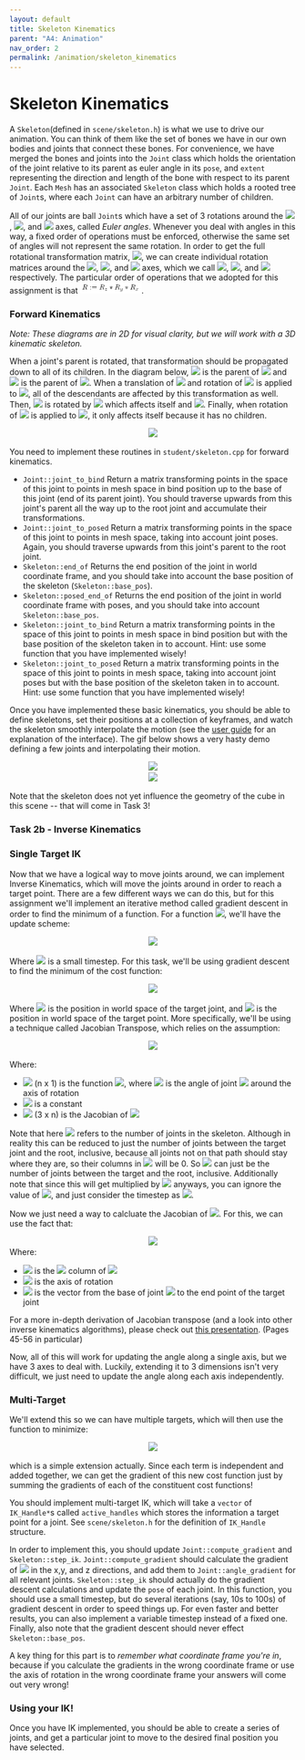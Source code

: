 ```yaml
---
layout: default
title: Skeleton Kinematics
parent: "A4: Animation"
nav_order: 2
permalink: /animation/skeleton_kinematics
---
```


# Skeleton Kinematics

A `Skeleton`(defined in `scene/skeleton.h`) is what we use to drive our animation. You can think of them like the set of bones we have in our own bodies and joints that connect these bones. For convenience, we have merged the bones and joints into the `Joint` class which holds the orientation of the joint relative to its parent as euler angle in its `pose`, and `extent` representing the direction and length of the bone with respect to its parent `Joint`. Each `Mesh` has an associated `Skeleton` class which holds a rooted tree of `Joint`s, where each `Joint` can have an arbitrary number of children.

All of our joints are ball `Joint`s which have a set of 3 rotations around the <img src="task2_media/0027.png" style="height:14px">, <img src="task2_media/0028.png" style="height: 16px">, and <img src="task2_media/0029.png" style="height: 16px"> axes, called _Euler angles_. Whenever you deal with angles in this way, a fixed order of operations must be enforced, otherwise the same set of angles will not represent the same rotation. In order to get the full rotational transformation matrix, <img src="task2_media/0030.png" style="height:16px">, we can create individual rotation matrices around the <img src="task2_media/0031.png" style="height:16px">, <img src="task2_media/0032.png" style="height:16px">, and <img src="task2_media/0033.png" style="height:16px"> axes, which we call <img src="task2_media/0034.png" style="height:20px">, <img src="task2_media/0035.png" style="height:20px">, and <img src="task2_media/0036.png" style="height:20px"> respectively. The particular order of operations that we adopted for this assignment is that <img src="task2_media/task2_rotations.PNG" style="height:20px">.

### Forward Kinematics

_Note: These diagrams are in 2D for visual clarity, but we will work with a 3D kinematic skeleton._

When a joint's parent is rotated, that transformation should be propagated down to all of its children. In the diagram below, <img src="task2_media/0038.png" style="height:18px"> is the parent of <img src="task2_media/0039.png" style="height:18px"> and <img src="task2_media/0040.png" style="height:18px"> is the parent of <img src="task2_media/0041.png" style="height:18px">. When a translation of <img src="task2_media/0042.png" style="height:18px"> and rotation of <img src="task2_media/0043.png" style="height:18px"> is applied to <img src="task2_media/0044.png" style="height:18px">, all of the descendants are affected by this transformation as well. Then, <img src="task2_media/0045.png" style="height:18px"> is rotated by <img src="task2_media/0046.png" style="height:18px"> which affects itself and <img src="task2_media/0047.png" style="height:18px">. Finally, when rotation of <img src="task2_media/0048.png" style="height:18px"> is applied to <img src="task2_media/0049.png" style="height:18px">, it only affects itself because it has no children.

<center><img src="task2_media/forward_kinematic_diagram.jpg" style="height:480px"></center>

You need to implement these routines in `student/skeleton.cpp` for forward kinematics.

*   `Joint::joint_to_bind`
    Return a matrix transforming points in the space of this joint
    to points in mesh space in bind position  up to the base of this joint (end of its parent joint). You should traverse upwards from this joint's parent all the way up to the root joint and accumulate their transformations.
*   `Joint::joint_to_posed`
    Return a matrix transforming points in the space of this joint to points in mesh space, taking into account joint poses. Again, you should traverse upwards from this joint's parent to the root joint.
*   `Skeleton::end_of`
    Returns the end position of the joint in world coordinate frame, and you should take into account the base position of the skeleton (`Skeleton::base_pos`).
*   `Skeleton::posed_end_of`
    Returns the end position of the joint in world coordinate frame with poses, and you should take into account `Skeleton::base_pos`.
*   `Skeleton::joint_to_bind`
    Return a matrix transforming points in the space of this joint
    to points in mesh space in bind position but with the base position of the skeleton taken in to account. Hint: use some function that you have implemented wisely!
*   `Skeleton::joint_to_posed`
    Return a matrix transforming points in the space of this joint to points in mesh space, taking into account joint poses but with the base position of the skeleton taken in to account. Hint: use some function that you have implemented wisely!

Once you have implemented these basic kinematics, you should be able to define skeletons, set their positions at a collection of keyframes, and watch the skeleton smoothly interpolate the motion (see the [user guide](../guide/animate.md) for an explanation of the interface). The gif below shows a very hasty demo defining a few joints and interpolating their motion.

<center><img src="task2_media/gif1.gif"></center>
<center><img src="task2_media/gif2.gif"></center>

Note that the skeleton does not yet influence the geometry of the cube in this scene -- that will come in Task 3!


### Task 2b - Inverse Kinematics

### Single Target IK

Now that we have a logical way to move joints around, we can implement Inverse Kinematics, which will move the joints around in order to reach a target point. There are a few different ways we can do this, but for this assignment we'll implement an iterative method called gradient descent in order to find the minimum of a function. For a function <img src="task2_media/0050.png" style="height:18px">, we'll have the update scheme:

<center><img src="task2_media/0051.png" style="height:26px"></center>

Where <img src="task2_media/0052.png" style="height:14px"> is a small timestep. For this task, we'll be using gradient descent to find the minimum of the cost function:

<center><img src="task2_media/0053.png" style="height:50px"></center>

Where <img src="task2_media/0054.png" style="height:24px"> is the position in world space of the target joint, and <img src="task2_media/0055.png" style="height:18px"> is the position in world space of the target point. More specifically, we'll be using a technique called Jacobian Transpose, which relies on the assumption:

<center><img src="task2_media/0056.png" style="height:30px"></center>

Where:

*   <img src="task2_media/0057.png" style="height:20px"> (n x 1) is the function <img src="task2_media/0058.png" style="height:22px">, where <img src="task2_media/0059.png" style="height:22px"> is the angle of joint <img src="task2_media/0060.png" style="height:18px"> around the axis of rotation
*   <img src="task2_media/0061.png" style="height:16px"> is a constant
*   <img src="task2_media/0062.png" style="height:22px"> (3 x n) is the Jacobian of <img src="task2_media/0063.png" style="height:18px">

Note that here <img src="task2_media/0064.png" style="height:14px"> refers to the number of joints in the skeleton. Although in reality this can be reduced to just the number of joints between the target joint and the root, inclusive, because all joints not on that path should stay where they are, so their columns in <img src="task2_media/0065.png" style="height:20px"> will be 0\. So <img src="task2_media/0066.png" style="height:14px"> can just be the number of joints between the target and the root, inclusive. Additionally note that since this will get multiplied by <img src="task2_media/0067.png" style="height:16px"> anyways, you can ignore the value of <img src="task2_media/0068.png" style="height:14px">, and just consider the timestep as <img src="task2_media/0069.png" style="height:16px">.

Now we just need a way to calcluate the Jacobian of <img src="task2_media/0070.png" style="height:16px">. For this, we can use the fact that:

<center><img src="task2_media/0071.png" style="height:34px"></center>
Where:

*   <img src="task2_media/0072.png" style="height:24px"> is the <img src="task2_media/0073.png" style="height:24px"> column of <img src="task2_media/0074.png" style="height:24px">
*   <img src="task2_media/0075.png" style="height:24px"> is the axis of rotation
*   <img src="task2_media/0076.png" style="height:24px"> is the vector from the base of joint <img src="task2_media/0077.png" style="height:24px"> to the end point of the target joint

For a more in-depth derivation of Jacobian transpose (and a look into other inverse kinematics algorithms), please check out [this presentation](https://web.archive.org/web/20190501035728/https://autorob.org/lectures/autorob_11_ik_jacobian.pdf). (Pages 45-56 in particular)

Now, all of this will work for updating the angle along a single axis, but we have 3 axes to deal with. Luckily, extending it to 3 dimensions isn't very difficult, we just need to update the angle along each axis independently.

### Multi-Target

We'll extend this so we can have multiple targets, which will then use the function to minimize:

<center><img src="task2_media/0078.png"></center>

which is a simple extension actually. Since each term is independent and added together, we can get the gradient of this new cost function just by summing the gradients of each of the constituent cost functions!

You should implement multi-target IK, which will take a `vector` of `IK_Handle*`s called `active_handles` which stores the information a target point for a joint. See `scene/skeleton.h` for the definition of `IK_Handle` structure.

In order to implement this, you should update `Joint::compute_gradient` and `Skeleton::step_ik`. `Joint::compute_gradient` should calculate the gradient of <img src="task2_media/0079.png" style="height:18px"> in the x,y, and z directions, and add them to `Joint::angle_gradient` for all relevant joints. `Skeleton::step_ik` should actually do the gradient descent calculations and update the `pose` of each joint. In this function, you should use a small timestep, but do several iterations (say, 10s to 100s) of gradient descent in order to speed things up. For even faster and better results, you can also implement a variable timestep instead of a fixed one. Finally, also note that the gradient descent should never effect `Skeleton::base_pos`.

A key thing for this part is to _remember what coordinate frame you're in_, because if you calculate the gradients in the wrong coordinate frame or use the axis of rotation in the wrong coordinate frame your answers will come out very wrong!

### Using your IK!
Once you have IK implemented, you should be able to create a series of joints, and get a particular joint to move to the desired final position you have selected.


